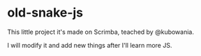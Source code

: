 # old-snake-js

This little project it's made on Scrimba, teached by @kubowania.

I will modify it and add new things after I'll learn more JS.

